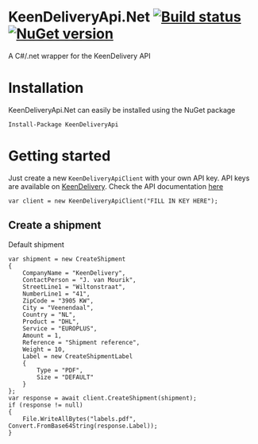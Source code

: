# KeenDeliveryApi.Net [![Build status](https://ci.appveyor.com/api/projects/status/m1c22rca95pl5o21?svg=true)](https://ci.appveyor.com/project/janssenr/keendeliveryapi-net) [![NuGet version](https://badge.fury.io/nu/keendeliveryapi.svg)](https://badge.fury.io/nu/keendeliveryapi)
A C#/.net wrapper for the KeenDelivery API

# Installation

KeenDeliveryApi.Net can easily be installed using the NuGet package

```
Install-Package KeenDeliveryApi
```

# Getting started
Just create a new `KeenDeliveryApiClient` with your own API key.
API keys are available on [KeenDelivery](https://www.keendelivery.com/). Check the API documentation [here](https://github.com/keendelivery/snelweg/wiki)

```
var client = new KeenDeliveryApiClient("FILL IN KEY HERE");
```

## Create a shipment
Default shipment

```
var shipment = new CreateShipment
{
    CompanyName = "KeenDelivery",
    ContactPerson = "J. van Mourik",
    StreetLine1 = "Wiltonstraat",
    NumberLine1 = "41",
    ZipCode = "3905 KW",
    City = "Veenendaal",
    Country = "NL",
    Product = "DHL",
    Service = "EUROPLUS",
    Amount = 1,
    Reference = "Shipment reference",
    Weight = 10,
    Label = new CreateShipmentLabel
    {
        Type = "PDF",
        Size = "DEFAULT"
    }
};
var response = await client.CreateShipment(shipment);
if (response != null)
{
    File.WriteAllBytes("labels.pdf", Convert.FromBase64String(response.Label));
}
```
